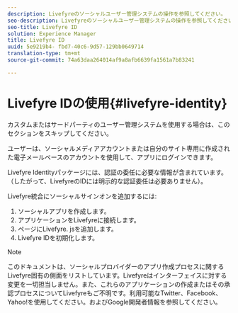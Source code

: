```yaml
---
description: Livefyreのソーシャルユーザー管理システムの操作を参照してください。
seo-description: Livefyreのソーシャルユーザー管理システムの操作を参照してください。
seo-title: Livefyre ID
solution: Experience Manager
title: Livefyre ID
uuid: 5e9219b4- fbd7-40c6-9d57-129bb0649714
translation-type: tm+mt
source-git-commit: 74a63daa264014af9a8afb6639fa1561a7b83241

---
```



# Livefyre IDの使用{#livefyre-identity}

カスタムまたはサードパーティのユーザー管理システムを使用する場合は、このセクションをスキップしてください。

ユーザーは、ソーシャルメディアアカウントまたは自分のサイト専用に作成された電子メールベースのアカウントを使用して、アプリにログインできます。

Livefyre Identityパッケージには、認証の委任に必要な情報が含まれています。（したがって、LivefyreのIDには明示的な認証委任は必要ありません）。

Livefyre統合にソーシャルサインオンを追加するには:

1. ソーシャルアプリを作成します。
1. アプリケーションをLivefyreに接続します。
1. ページにLivefyre. jsを追加します。
1. Livefyre IDを初期化します。

>[!NOTE]
>
>このドキュメントは、ソーシャルプロバイダーのアプリ作成プロセスに関するLivefyre固有の側面をリストしています。Livefyreはインターフェイスに対する変更を一切担当しません。また、これらのアプリケーションの作成またはその承認プロセスについてLivefyreもご不明です。利用可能なTwitter、Facebook、Yahoo!を使用してください。およびGoogle開発者情報を参照してください。

